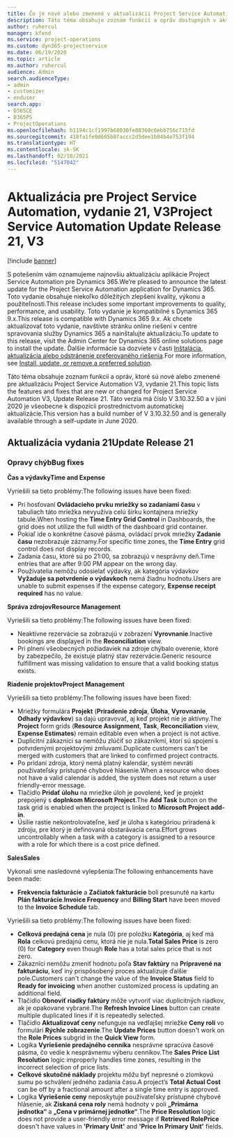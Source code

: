 ```yaml
---
title: Čo je nové alebo zmenené v aktualizácii Project Service Automation, vydanie 21, V3
description: Táto téma obsahuje zoznam funkcií a opráv dostupných v aktualizácii Project Service Automation, vydanie 21, V3
author: ruhercul
manager: kfend
ms.service: project-operations
ms.custom: dyn365-projectservice
ms.date: 06/19/2020
ms.topic: article
ms.author: ruhercul
audience: Admin
search.audienceType:
- admin
- customizer
- enduser
search.app:
- D365CE
- D365PS
- ProjectOperations
ms.openlocfilehash: b1194c1cf1997b68030fe88360c6ebb756c715fd
ms.sourcegitcommit: 418fa1fe9d605b8faccc2d5dee1b04b4e753f194
ms.translationtype: HT
ms.contentlocale: sk-SK
ms.lasthandoff: 02/10/2021
ms.locfileid: "5147042"
---
```

# <a name="project-service-automation-update-release-21-v3"></a><span data-ttu-id="64e84-103">Aktualizácia pre Project Service Automation, vydanie 21, V3</span><span class="sxs-lookup"><span data-stu-id="64e84-103">Project Service Automation Update Release 21, V3</span></span>

[!include [banner](../includes/psa-now-project-operations.md)]

<span data-ttu-id="64e84-104">S potešením vám oznamujeme najnovšiu aktualizáciu aplikácie Project Service Automation pre Dynamics 365.</span><span class="sxs-lookup"><span data-stu-id="64e84-104">We’re pleased to announce the latest update for the Project Service Automation application for Dynamics 365.</span></span> <span data-ttu-id="64e84-105">Toto vydanie obsahuje niekoľko dôležitých zlepšení kvality, výkonu a použiteľnosti.</span><span class="sxs-lookup"><span data-stu-id="64e84-105">This release includes some important improvements to quality, performance, and usability.</span></span> <span data-ttu-id="64e84-106">Toto vydanie je kompatibilné s Dynamics 365 9.x.</span><span class="sxs-lookup"><span data-stu-id="64e84-106">This release is compatible with Dynamics 365 9.x.</span></span> <span data-ttu-id="64e84-107">Ak chcete aktualizovať toto vydanie, navštívte stránku online riešení v centre spravovania služby Dynamics 365 a nainštalujte aktualizáciu.</span><span class="sxs-lookup"><span data-stu-id="64e84-107">To update to this release, visit the Admin Center for Dynamics 365 online solutions page to install the update.</span></span> <span data-ttu-id="64e84-108">Ďalšie informácie sa dozviete v časti [Inštalácia, aktualizácia alebo odstránenie preferovaného riešenia](https://docs.microsoft.com/power-platform/admin/install-remove-preferred-solution).</span><span class="sxs-lookup"><span data-stu-id="64e84-108">For more information, see [Install, update, or remove a preferred solution](https://docs.microsoft.com/power-platform/admin/install-remove-preferred-solution).</span></span>

<span data-ttu-id="64e84-109">Táto téma obsahuje zoznam funkcií a opráv, ktoré sú nové alebo zmenené pre aktualizáciu Project Service Automation V3, vydanie 21.</span><span class="sxs-lookup"><span data-stu-id="64e84-109">This topic lists the features and fixes that are new or changed for Project Service Automation V3, Update Release 21.</span></span> <span data-ttu-id="64e84-110">Táto verzia má číslo V 3.10.32.50 a v júni 2020 je všeobecne k dispozícii prostredníctvom automatickej aktualizácie.</span><span class="sxs-lookup"><span data-stu-id="64e84-110">This version has a build number of V 3.10.32.50 and is generally available through a self-update in June 2020.</span></span>

## <a name="update-release-21"></a><span data-ttu-id="64e84-111">Aktualizácia vydania 21</span><span class="sxs-lookup"><span data-stu-id="64e84-111">Update Release 21</span></span>

### <a name="bug-fixes"></a><span data-ttu-id="64e84-112">Opravy chýb</span><span class="sxs-lookup"><span data-stu-id="64e84-112">Bug fixes</span></span>

<span data-ttu-id="64e84-113">**Čas a výdavky**</span><span class="sxs-lookup"><span data-stu-id="64e84-113">**Time and Expense**</span></span>

<span data-ttu-id="64e84-114">Vyriešili sa tieto problémy:</span><span class="sxs-lookup"><span data-stu-id="64e84-114">The following issues have been fixed:</span></span>

- <span data-ttu-id="64e84-115">Pri hosťovaní **Ovládacieho prvku mriežky so zadaniami času** v tabuliach táto mriežka nevyužíva celú šírku kontajnera mriežky tabule.</span><span class="sxs-lookup"><span data-stu-id="64e84-115">When hosting the **Time Entry Grid Control** in Dashboards, the grid does not utilize the full width of the dashboard grid container.</span></span>
- <span data-ttu-id="64e84-116">Pokiaľ ide o konkrétne časové pásma, ovládací prvok mriežky **Zadanie času** nezobrazuje záznamy.</span><span class="sxs-lookup"><span data-stu-id="64e84-116">For specific time zones, the **Time Entry** grid control does not display records.</span></span>
- <span data-ttu-id="64e84-117">Zadania času, ktoré sú po 21:00, sa zobrazujú v nesprávny deň.</span><span class="sxs-lookup"><span data-stu-id="64e84-117">Time entries that are after 9:00 PM appear on the wrong day.</span></span>
- <span data-ttu-id="64e84-118">Používatelia nemôžu odosielať výdavky, ak kategória výdavkov **Vyžaduje sa potvrdenie o výdavkoch** nemá žiadnu hodnotu.</span><span class="sxs-lookup"><span data-stu-id="64e84-118">Users are unable to submit expenses if the expense category, **Expense receipt required** has no value.</span></span>

<span data-ttu-id="64e84-119">**Správa zdrojov**</span><span class="sxs-lookup"><span data-stu-id="64e84-119">**Resource Management**</span></span>

<span data-ttu-id="64e84-120">Vyriešili sa tieto problémy:</span><span class="sxs-lookup"><span data-stu-id="64e84-120">The following issues have been fixed:</span></span>

- <span data-ttu-id="64e84-121">Neaktívne rezervácie sa zobrazujú v zobrazení **Vyrovnanie**.</span><span class="sxs-lookup"><span data-stu-id="64e84-121">Inactive bookings are displayed in the **Reconciliation** view.</span></span>
- <span data-ttu-id="64e84-122">Pri plnení všeobecných požiadaviek na zdroje chýbalo overenie, ktoré by zabezpečilo, že existuje platný stav rezervácie.</span><span class="sxs-lookup"><span data-stu-id="64e84-122">Generic resource fulfillment was missing validation to ensure that a valid booking status exists.</span></span>

<span data-ttu-id="64e84-123">**Riadenie projektov**</span><span class="sxs-lookup"><span data-stu-id="64e84-123">**Project Management**</span></span>

<span data-ttu-id="64e84-124">Vyriešili sa tieto problémy:</span><span class="sxs-lookup"><span data-stu-id="64e84-124">The following issues have been fixed:</span></span>

- <span data-ttu-id="64e84-125">Mriežky formulára **Projekt** (**Priradenie zdroja**, **Úloha**, **Vyrovnanie**, **Odhady výdavkov**) sa dajú upravovať, aj keď projekt nie je aktívny.</span><span class="sxs-lookup"><span data-stu-id="64e84-125">The **Project** form grids (**Resource Assignment**, **Task**, **Reconciliation** view, **Expense Estimates**) remain editable even when a project is not active.</span></span>
- <span data-ttu-id="64e84-126">Duplicitní zákazníci sa nemôžu zlúčiť so zákazníkmi, ktorí sú spojení s potvrdenými projektovými zmluvami.</span><span class="sxs-lookup"><span data-stu-id="64e84-126">Duplicate customers can't be merged with customers that are linked to confirmed project contracts.</span></span>
- <span data-ttu-id="64e84-127">Po pridaní zdroja, ktorý nemá platný kalendár, systém nevráti používateľsky prístupné chybové hlásenie.</span><span class="sxs-lookup"><span data-stu-id="64e84-127">When a resource who does not have a valid calendar is added, the system does not return a user friendly-error message.</span></span>
- <span data-ttu-id="64e84-128">Tlačidlo **Pridať úlohu** na mriežke úloh je povolené, keď je projekt prepojený s **doplnkom Microsoft Project**.</span><span class="sxs-lookup"><span data-stu-id="64e84-128">The **Add Task** button on the task grid is enabled when the project is linked to **Microsoft Project add-in**.</span></span>
- <span data-ttu-id="64e84-129">Úsilie rastie nekontrolovateľne, keď je úloha s kategóriou priradená k zdroju, pre ktorý je definovaná obstarávacia cena.</span><span class="sxs-lookup"><span data-stu-id="64e84-129">Effort grows uncontrollably when a task with a category is assigned to a resource with a role for which there is a cost price defined.</span></span>

<span data-ttu-id="64e84-130">**Sales**</span><span class="sxs-lookup"><span data-stu-id="64e84-130">**Sales**</span></span>

<span data-ttu-id="64e84-131">Vykonali sme nasledovné vylepšenia:</span><span class="sxs-lookup"><span data-stu-id="64e84-131">The following enhancements have been made:</span></span>

- <span data-ttu-id="64e84-132">**Frekvencia fakturácie** a **Začiatok fakturácie** boli presunuté na kartu **Plán fakturácie**.</span><span class="sxs-lookup"><span data-stu-id="64e84-132">**Invoice Frequency** and **Billing Start** have been moved to the **Invoice Schedule** tab.</span></span>

<span data-ttu-id="64e84-133">Vyriešili sa tieto problémy:</span><span class="sxs-lookup"><span data-stu-id="64e84-133">The following issues have been fixed:</span></span>

- <span data-ttu-id="64e84-134">**Celková predajná cena** je nula (0) pre položku **Kategória**, aj keď má **Rola** celkovú predajnú cenu, ktorá nie je nula.</span><span class="sxs-lookup"><span data-stu-id="64e84-134">**Total Sales Price** is zero (0) for **Category** even though **Role** has a total sales price that is not zero.</span></span>
- <span data-ttu-id="64e84-135">Zákazníci nemôžu zmeniť hodnotu poľa **Stav faktúry** na **Pripravené na fakturáciu**, keď iný prispôsobený proces aktualizuje ďalšie pole.</span><span class="sxs-lookup"><span data-stu-id="64e84-135">Customers can't change the value of the **Invoice Status** field to **Ready for invoicing** when another customized process is updating an additional field.</span></span>
- <span data-ttu-id="64e84-136">Tlačidlo **Obnoviť riadky faktúry** môže vytvoriť viac duplicitných riadkov, ak je opakovane vybrané.</span><span class="sxs-lookup"><span data-stu-id="64e84-136">The **Refresh Invoice Lines** button can create multiple duplicated lines if it is repeatedly selected.</span></span>
- <span data-ttu-id="64e84-137">Tlačidlo **Aktualizovať ceny** nefunguje na vedľajšej mriežke **Ceny rolí** vo formulári **Rýchle zobrazenie**.</span><span class="sxs-lookup"><span data-stu-id="64e84-137">The **Update Prices** button doesn't work on the **Role Prices** subgrid in the **Quick View** form.</span></span>
- <span data-ttu-id="64e84-138">Logika **Vyriešenie predajného cenníka** nesprávne spracúva časové pásma, čo vedie k nesprávnemu výberu cenníkov.</span><span class="sxs-lookup"><span data-stu-id="64e84-138">The **Sales Price List Resolution** logic improperly handles time zones, resulting in the incorrect selection of price lists.</span></span>
- <span data-ttu-id="64e84-139">**Celkové skutočné náklady** projektu môžu byť nepresné o zlomkovú sumu po schválení jedného zadania času.</span><span class="sxs-lookup"><span data-stu-id="64e84-139">A project’s **Total Actual Cost** can be off by a fractional amount after a single time entry is approved.</span></span>
- <span data-ttu-id="64e84-140">Logika **Vyriešenie ceny** neposkytuje používateľsky prístupné chybové hlásenie, ak **Získaná cena roly** nemá hodnoty v poli **„Primárna jednotka“** a **„Cena v primárnej jednotke“**.</span><span class="sxs-lookup"><span data-stu-id="64e84-140">The **Price Resolution** logic does not provide a user-friendly error message if **Retrieved RolePrice** doesn't have values in **'Primary Unit'** and **'Price In Primary Unit'** fields.</span></span>
